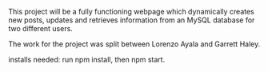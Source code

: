 This project will be a fully functioning webpage which dynamically creates new posts, updates and retrieves information from an MySQL database for two different users.

The work for the project was split between Lorenzo Ayala and Garrett Haley.

installs needed:
run npm install, then npm start.
